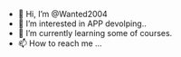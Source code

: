 - 👋 Hi, I’m @Wanted2004
- 👀 I’m interested in APP devolping..
- 🌱 I’m currently learning some of courses.
- 📫 How to reach me ...

<!---
Wanted2004/Wanted2004 is a ✨ special ✨ repository because its `README.md` (this file) appears on your GitHub profile.
You can click the Preview link to take a look at your changes.
--->
